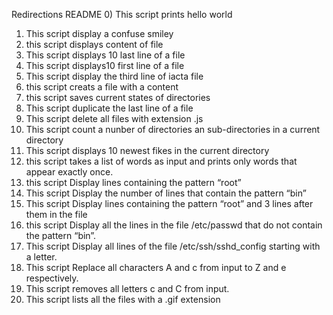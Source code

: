 Redirections README
0) This script prints hello world
1) This script display a confuse smiley
2) this script displays content of file
4) This script displays 10 last line of a file
5) This script displays10 first line of a file
6) This script display the third line of iacta file
7) this script creats a file with a content
8) this script saves current states of directories
9) This script duplicate the last line of a file
10) This script delete all files with extension .js
11) This script count a nunber of directories an sub-directories in a current directory
12) This script displays 10 newest fikes in the current directory
13) this script takes a list of words as input and prints only words that appear exactly once.
14) this script Display lines containing the pattern “root” 
15) This script Display the number of lines that contain the pattern “bin”
16) This script Display lines containing the pattern “root” and 3 lines after them in the file
17) this script Display all the lines in the file /etc/passwd that do not contain the pattern “bin”.
18) This script Display all lines of the file /etc/ssh/sshd_config starting with a letter.
19) This script Replace all characters A and c from input to Z and e respectively.
20) This script removes all letters c and C from input.
101) This script lists all the files with a .gif extension
